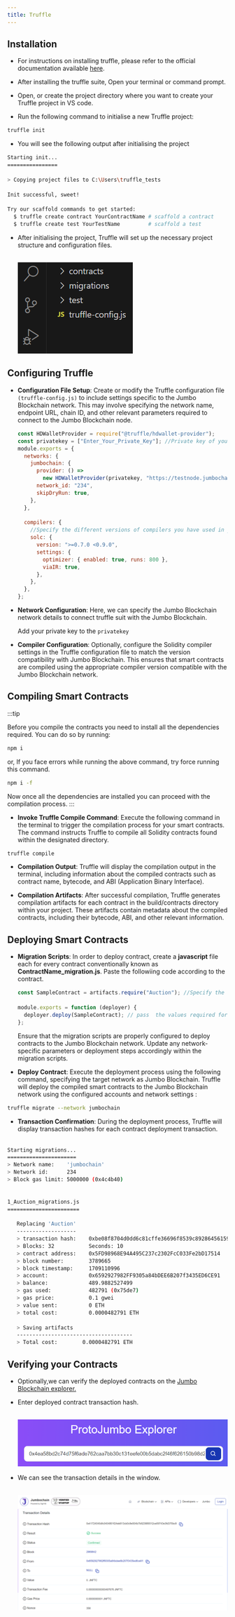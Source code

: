 ```yaml
---
title: Truffle
---
```

## Installation

- For instructions on installing truffle, please refer to the official documentation available [here](https://trufflesuite.com/docs/truffle/how-to/install/).

- After installing the truffle suite, Open your terminal or command prompt.

- Open, or create the project directory where you want to create your Truffle project in VS code.

- Run the following command to initialise a new Truffle project:

```bash
truffle init
```

- You will see the following output after initialising the project

```bash
Starting init...
================

> Copying project files to C:\Users\truffle_tests

Init successful, sweet!

Try our scaffold commands to get started:
  $ truffle create contract YourContractName # scaffold a contract
  $ truffle create test YourTestName         # scaffold a test
```

- After initialising the project, Truffle will set up the necessary project structure and configuration files.<br></br>

  ![alt text](<../../../static/img/truffle folder.png>)

## Configuring Truffle

- **Configuration File Setup**: Create or modify the Truffle configuration file `(truffle-config.js)` to include settings specific to the Jumbo Blockchain network. This may involve specifying the network name, endpoint URL, chain ID, and other relevant parameters required to connect to the Jumbo Blockchain node.

  ```javascript
  const HDWalletProvider = require("@truffle/hdwallet-provider");
  const privatekey = ["Enter_Your_Private_Key"]; //Private key of your wallet
  module.exports = {
    networks: {
      jumbochain: {
        provider: () =>
          new HDWalletProvider(privatekey, "https://testnode.jumbochain.org"),
        network_id: "234",
        skipDryRun: true,
      },
    },

    compilers: {
      //Specify the different versions of compilers you have used in your contracts
      solc: {
        version: ">=0.7.0 <0.9.0",
        settings: {
          optimizer: { enabled: true, runs: 800 },
          viaIR: true,
        },
      },
    },
  };
  ```

- **Network Configuration**: Here, we can specify the Jumbo Blockchain network details to connect truffle suit with the Jumbo Blockchain.

  Add your private key to the `privatekey`

- **Compiler Configuration**: Optionally, configure the Solidity compiler settings in the Truffle configuration file to match the version compatibility with Jumbo Blockchain. This ensures that smart contracts are compiled using the appropriate compiler version compatible with the Jumbo Blockchain network.

## Compiling Smart Contracts

:::tip

Before you compile the contracts you need to install all the dependencies required. You can do so by running:

```bash
npm i
```

or, If you face errors while running the above command, try force running this command.

```bash
npm i -f
```

Now once all the dependencies are installed you can proceed with the compilation process.
:::

- **Invoke Truffle Compile Command**: Execute the following command in the terminal to trigger the compilation process for your smart contracts. The command instructs Truffle to compile all Solidity contracts found within the designated directory.

```bash
truffle compile
```

- **Compilation Output**: Truffle will display the compilation output in the terminal, including information about the compiled contracts such as contract name, bytecode, and ABI (Application Binary Interface).

- **Compilation Artifacts**: After successful compilation, Truffle generates compilation artifacts for each contract in the build/contracts directory within your project. These artifacts contain metadata about the compiled contracts, including their bytecode, ABI, and other relevant information.

## Deploying Smart Contracts

- **Migration Scripts**: In order to deploy contract, create a **javascript** file each for every contract conventionally known as **ContractName_migration.js**. Paste the followiing code according to the contract.

  ```javascript
  const SampleContract = artifacts.require("Auction"); //Specify the contract to be deployed

  module.exports = function (deployer) {
    deployer.deploy(SampleContract); // pass  the values required for the constructor if any
  };
  ```

  Ensure that the migration scripts are properly configured to deploy contracts to the Jumbo Blockchain network. Update any network-specific parameters or deployment steps accordingly within the migration scripts.

- **Deploy Contract**: Execute the deployment process using the following command, specifying the target network as Jumbo Blockchain. Truffle will deploy the compiled smart contracts to the Jumbo Blockchain network using the configured accounts and network settings :

```bash
truffle migrate --network jumbochain
```

- **Transaction Confirmation**: During the deployment process, Truffle will display transaction hashes for each contract deployment transaction.<br></br>

```bash
Starting migrations...
======================
> Network name:    'jumbochain'
> Network id:      234
> Block gas limit: 5000000 (0x4c4b40)


1_Auction_migrations.js
=======================

   Replacing 'Auction'
   -------------------
   > transaction hash:    0xbe08f8704d0dd6c81cffe36696f8539c892864561593501a020ccd22266cbe39
   > Blocks: 32           Seconds: 10
   > contract address:    0x5FD98968E94A495C237c2302FcC033Fe2bD17514
   > block number:        3789665
   > block timestamp:     1709110996
   > account:             0x6592927982FF9305a84bDEE6B207f3435ED6CE91
   > balance:             489.9882527499
   > gas used:            482791 (0x75de7)
   > gas price:           0.1 gwei
   > value sent:          0 ETH
   > total cost:          0.0000482791 ETH

   > Saving artifacts
   -------------------------------------
   > Total cost:        0.0000482791 ETH
```

## Verifying your Contracts

- Optionally,we can verify the deployed contracts on the [Jumbo Blockchain explorer.](https://protojumbo.jumbochain.org/)

- Enter deployed contract transaction hash. <br></br>

  ![alt text](./img/search-tx.png)

- We can see the transaction details in the window.<br></br>

  ![alt text](./img/confirmation.png)
